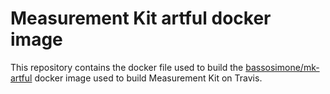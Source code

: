# Measurement Kit artful docker image

This repository contains the docker file used to build the
[bassosimone/mk-artful](https://hub.docker.com/r/bassosimone/mk-artful/)
docker image used to build Measurement Kit on Travis.
